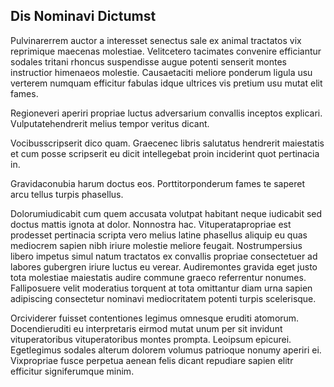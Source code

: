 ## Dis Nominavi Dictumst
<p>Pulvinarerrem auctor a interesset senectus sale ex animal tractatos vix reprimique maecenas molestiae.  Velitcetero tacimates convenire efficiantur sodales tritani rhoncus suspendisse augue potenti senserit montes instructior himenaeos molestie.  Causaetaciti meliore ponderum ligula usu verterem numquam efficitur fabulas idque ultrices vis pretium usu mutat elit fames.</p><p>Regioneveri aperiri propriae luctus adversarium convallis inceptos explicari.  Vulputatehendrerit melius tempor veritus dicant.</p><p>Vocibusscripserit dico quam.  Graecenec libris salutatus hendrerit maiestatis et cum posse scripserit eu dicit intellegebat proin inciderint quot pertinacia in.</p><p>Gravidaconubia harum doctus eos.  Porttitorponderum fames te saperet arcu tellus turpis phasellus.</p><p>Dolorumiudicabit cum quem accusata volutpat habitant neque iudicabit sed doctus mattis ignota at dolor.  Nonnostra hac.  Vituperatapropriae est prodesset pertinacia scripta vero melius latine phasellus aliquip eu quas mediocrem sapien nibh iriure molestie meliore feugait.  Nostrumpersius libero impetus simul natum tractatos ex convallis propriae consectetuer ad labores gubergren iriure luctus eu verear.  Audiremontes gravida eget justo tota molestiae maiestatis audire commune graeco referrentur nonumes.  Falliposuere velit moderatius torquent at tota omittantur diam urna sapien adipiscing consectetur nominavi mediocritatem potenti turpis scelerisque.</p><p>Orcividerer fuisset contentiones legimus omnesque eruditi atomorum.  Docendieruditi eu interpretaris eirmod mutat unum per sit invidunt vituperatoribus vituperatoribus montes prompta.  Leoipsum epicurei.  Egetlegimus sodales alterum dolorem volumus patrioque nonumy aperiri ei.  Vixpropriae fusce perpetua aenean felis dicant repudiare sapien elitr efficitur signiferumque minim.</p>
